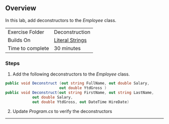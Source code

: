 ﻿## Overview
In this lab, add deconstructors to the *Employee* class.

| | |
| --------- | --------------------------- |
| Exercise Folder | Deconstruction |
| Builds On | [Literal Strings](../LiteralStrings) |
| Time to complete | 30 minutes


### Steps

1. Add the following deconstructors to the *Employee* class.

```csharp
public void Deconstruct (out string FullName, out double Salary, 
                        out double YtdGross )
public void Deconstruct(out string FirstName, out string LastName, 
            out double Salary, 
            out double YtdGross, out DateTime HireDate)
```

2. Update *Program.cs* to verify the deconstructors

---
